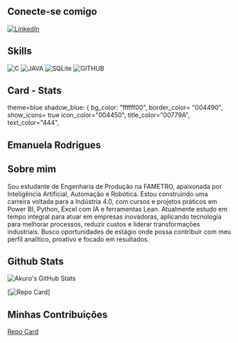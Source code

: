 ## Conecte-se comigo
[![LinkedIn](https://img.shields.io/badge/LinkedIn-0077B5?style=for-the-badgelogo-linkedin&logoColor=white)](www.linkedin.com/in/emanuela-gama-84a5a225a)

## Skills
![C](https://img.shields.io/badge/C-000?style=for-the-badge&logo=C&logoColor=30A3DC)
![JAVA](https://img.shields.io/badge/java-000?style=for-the-badge&logo=openjdk&logoColor=%23ED8B00)
![SQLite][def2]
![GITHUB](https://img.shields.io/badge/GITHUB-000?style=for-the-badge&logo=git&logoColor=E44C30)

## Card - Stats
theme=blue
shadow_blue: {
bg_color: "ffffff00",
border_color= "004490", 
show_icons= true 
icon_color="004450",
title_color="00779A",
text_color="444",

## Emanuela Rodrigues

## Sobre mim
Sou estudante de Engenharia de Produção na FAMETRO, apaixonada por Inteligência Artificial, Automação e Robótica. Estou construindo uma carreira voltada para a Indústria 4.0, com cursos e projetos práticos em Power BI, Python, Excel com IA e ferramentas Lean. Atualmente estudo em tempo integral para atuar em empresas inovadoras, aplicando tecnologia para melhorar processos, reduzir custos e liderar transformações industriais. Busco oportunidades de estágio onde possa contribuir com meu perfil analítico, proativo e focado em resultados.

## Github Stats

![Akuro's GitHub Stats](https://github-readme-stats.vercel.app/api?username=0Akuro0&show_icons=true&hide=contribs,prs&cache_seconds=86400&theme=github_dark)

[![Repo Card](https://github-readme-stats.vercel.app/api/pin/?username=0Akuro0&repo=github-readme-stats&cache_seconds=86400&theme=github_dark)]


[def]: https://img.shields.io/badge/python-000?style=for-the-badge&logo=python&logoColor=30A3DC
[def2]: https://img.shields.io/badge/SQLite-000?style=for-the-badge&logo=sqlite&logoColor=07405E

## Minhas Contribuições
[Repo Card](https://github.com/digitalinnovationone/dio-lab-open-source/issues/67312)